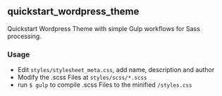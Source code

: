 ## quickstart_wordpress_theme

Quickstart Wordpress Theme with simple Gulp workflows for Sass processing.

### Usage

+ Edit `styles/stylesheet_meta.css`, add name, description and author
+ Modify the .scss Files at `styles/scss/*.scss`
+ run `$ gulp` to compile .scss Files to the minified `/styles.css`
